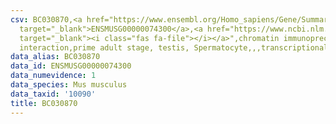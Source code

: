 ```yaml
---
csv: BC030870,<a href="https://www.ensembl.org/Homo_sapiens/Gene/Summary?db=core;g=ENSMUSG00000074300"
  target="_blank">ENSMUSG00000074300</a>,<a href="https://www.ncbi.nlm.nih.gov/pubmed/25450459"
  target="_blank"><i class="fas fa-file"></i></a>",chromatin immunoprecipitation assay,direct
  interaction,prime adult stage, testis, Spermatocyte,,,transcriptional regulation,
data_alias: BC030870
data_id: ENSMUSG00000074300
data_numevidence: 1
data_species: Mus musculus
data_taxid: '10090'
title: BC030870
---
```

